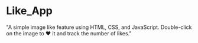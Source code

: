 # Like_App
"A simple image like feature using HTML, CSS, and JavaScript. Double-click on the image to ❤️ it and track the number of likes."
